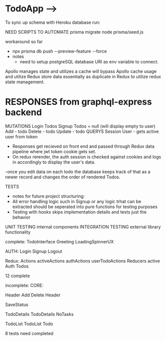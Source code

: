 # TodoApp -->

To sync up schema with Heroku database run: 

NEED SCRIPTS TO AUTOMATE
  prisma migrate
  node prisma/seed.js

workaround so far
- npx prisma db push --preview-feature --force 
- notes
  - need to setup postgreSQL database URI as env variable to connect.

Apollo manages state and utilizes a cache
  will bypass Apollo cache usage and utilize Redux
  store data essentially as duplicate in Redux to utilize redux state management.

# RESPONSES from graphql-express backend
MUTATIONS
  Login
    Todos
  Signup
    Todos = null (will display empty to user)
  Add - todo
  Delete - todo
  Update - todo
QUERYS
  Session
    User - gets active user from token

- Responses get recieved on front end and passed through Redux data pipeline where jwt token cookie gets set. 
- On redux rerender, the auth session is checked against cookies and logs in accordingly to display the user's data.

-once you edit data on each todo the database keeps track of that as a newer record and changes the order of rendered Todos.


TESTS
- notes for future project structuring:
- All error handling logic such in Signup or any logic trhat can be extracted should be seperated into pure functions for testing purposes
- Testing with hooks skips implementation details and tests just the behavior

UNIT TESTING internal components
INTEGRATION TESTING external library functionality

complete:
  TodoInterface
  Greeting
  LoadingSpinnerUX

AUTH:
  Login
  Signup
  Logout

Redux:
  Actions
    activeActions
    authActions
    userTodoActions
  Reducers
    active
    Auth
    Todos

12 complete

incomplete:
CORE:

  Header
    Add
    Delete
    Header

  SaveStatus

  TodoDetails
    TodoDetails
    NoTasks
  
  TodoList
    TodoList
    Todo


8 tests need completed